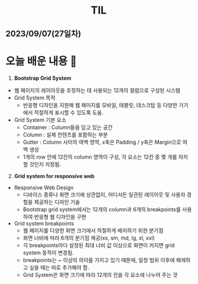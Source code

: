 # <center>TIL<center>
## 2023/09/07(27일차)

# 오늘 배운 내용 :memo:

1. **Bootstrap Grid System**
  - 웹 페이지의 레이아웃을 조정하는 데 사용되는 12개의 컬럼으로 구성된 시스템
  - Grid System 목적
    - 반응형 디자인을 지원해 웹 페이지를 모바일, 태블릿, 데스크탑 등 다양한 기기에서 적절하게 표시할 수 있도록 도움.
  - Grid System 기본 요소
    - Container : Column들을 담고 있는 공간
    - Column : 실제 컨텐츠를 포함하는 부분
    - Gutter : Column 사이의 여백 영역, x축은 Padding / y축은 Margin으로 여백 생성
    - 1개의 row 안에 12칸의 column 영역이 구성, 각 요소는 12칸 중 몇 개를 차지할 것인지 지정됨.

2. **Grid system for responsive web**
  - Responsive Web Design
    - 디바이스 종류나 화면 크기에 상관없이, 어디서든 일관된 레이아웃 및 사용자 경험을 제공하는 디자인 기술
    - Bootstrap grid system에서는 12개의 column과 6개의 breakpoints를 사용하여 반응형 웹 디자인을 구현
  - Grid system breakpoints
    - 웹 페이지를 다양한 화면 크기에서 적절하게 배치하기 위한 분기점
    - 화면 너비에 따라 6개의 분기점 제공(xs, sm, md, lg, xl, xxl)
    - 각 breakpoints마다 설정된 최대 너비 값 이상으로 화면이 커지면 grid system 동작이 변경됨.
    - breakpoints는 ~ 이상의 의미를 가지고 있기 때문에, 일정 범위 이후에 해제하고 싶을 때는 따로 추가해야 함.
    - Grid System은 화면 크기에 따라 12개의 칸을 각 요소에 나누어 주는 것